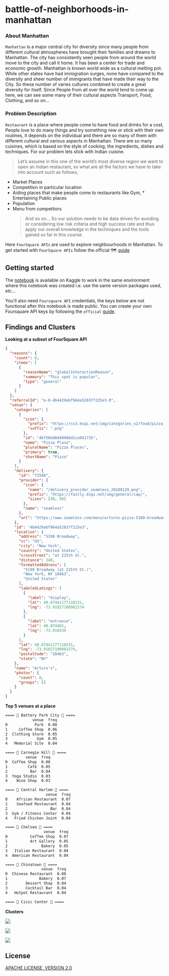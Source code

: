 # battle-of-neighborhoods-in-manhattan

### About Manhattan

`Manhattan` is a major central city for diversity since many people from different cultural atmospheres have brought their families and dreams to Manhattan. The city has consistently seen people from around the world move to the city and call it home. It has been a center for trade and economic growth. Manhattan is known world wide as a cultural melting pot. While other states have had immigration surges, none have compared to the diversity and sheer number of immigrants that have made their way to the City. So these number of varies cultures combined to create a great diversity for itself. Since People from all over the world tend to come up here, we can see some many of their cultural aspects Transport, Food, Clothing, and so on…

### Problem Description

`Restaurant` is a place where people come to have food and drinks for a cost, People love to do many things and try something new or stick with their own routines, it depends on the individual and there are so many of them with different cultural and various aspects in Manhattan. There are so many cuisines, which is based on the style of cooking, the ingredients, dishes and techniques. For our problem lets stick with Indian cuisine.

> Let’s assume in this one of the world’s most diverse region we want to open an Indian restaurant, so what are all the factors we have to take into account such as follows,

- Market Places
- Competition in particular location
- Aiding places that make people come to restaurants like Gym, \* Entertaining Public places
- Population
- Menu from competitors
  > And so on… So our solution needs to be data driven for avoiding or considering low risk criteria and high success rate and thus apply our overall knowledge in the techniques and the tools gained so far in this course.

Here `FourSquare APIs` are used to explore neighbourhoods in Manhattan. To get started with `FourSquare APIs` follow the official 🗺 [guide](https://developer.foursquare.com/docs/places-api/getting-started/)

## Getting started

The [notebook](https://www.kaggle.com/akashsdas/battle-of-neighbourhood-in-manhattan) is available on Kaggle to work in the same environment where this notebook was created i.e. use the same version packages used, etc...

You'll also need `Foursquare API` credentials, the keys below are not functional after this notebook is made public. You can create your own Foursquare API keys by following the `official` [guide](https://developer.foursquare.com/docs/places-api/getting-started/).

## Findings and Clusters

**Looking at a subset of FourSquare API**

```json
{
  "reasons": {
    "count": 0,
    "items": [
      {
        "reasonName": "globalInteractionReason",
        "summary": "This spot is popular",
        "type": "general"
      }
    ]
  },
  "referralId": "e-0-4b4429abf964a52037f225e3-0",
  "venue": {
    "categories": [
      {
        "icon": {
          "prefix": "https://ss3.4sqi.net/img/categories_v2/food/pizza_",
          "suffix": ".png"
        },
        "id": "4bf58dd8d48988d1ca941735",
        "name": "Pizza Place",
        "pluralName": "Pizza Places",
        "primary": true,
        "shortName": "Pizza"
      }
    ],
    "delivery": {
      "id": "72548",
      "provider": {
        "icon": {
          "name": "/delivery_provider_seamless_20180129.png",
          "prefix": "https://fastly.4sqi.net/img/general/cap/",
          "sizes": [40, 50]
        },
        "name": "seamless"
      },
      "url": "https://www.seamless.com/menu/arturos-pizza-5189-broadway-ave-new-york/72548?affiliate=1131&utm_source=foursquare-affiliate-network&utm_medium=affiliate&utm_campaign=1131&utm_content=72548"
    },
    "id": "4b4429abf964a52037f225e3",
    "location": {
      "address": "5198 Broadway",
      "cc": "US",
      "city": "New York",
      "country": "United States",
      "crossStreet": "at 225th St.",
      "distance": 240,
      "formattedAddress": [
        "5198 Broadway (at 225th St.)",
        "New York, NY 10463",
        "United States"
      ],
      "labeledLatLngs": [
        {
          "label": "display",
          "lat": 40.87441177110231,
          "lng": -73.91027100981574
        },
        {
          "label": "entrance",
          "lat": 40.874401,
          "lng": -73.910339
        }
      ],
      "lat": 40.87441177110231,
      "lng": -73.91027100981574,
      "postalCode": "10463",
      "state": "NY"
    },
    "name": "Arturo's",
    "photos": {
      "count": 0,
      "groups": []
    }
  }
}
```

**Top 5 venues at a place**

```bash
==== 🚨 Battery Park City 🚨 ====
            venue  freq
0            Park  0.08
1     Coffee Shop  0.06
2  Clothing Store  0.05
3             Gym  0.05
4   Memorial Site  0.04

==== 🚨 Carnegie Hill 🚨 ====
         venue  freq
0  Coffee Shop  0.08
1         Café  0.05
2          Bar  0.04
3  Yoga Studio  0.03
4    Wine Shop  0.03

==== 🚨 Central Harlem 🚨 ====
                  venue  freq
0    African Restaurant  0.07
1    Seafood Restaurant  0.04
2                   Bar  0.04
3  Gym / Fitness Center  0.04
4   Fried Chicken Joint  0.04

==== 🚨 Chelsea 🚨 ====
                 venue  freq
0          Coffee Shop  0.07
1          Art Gallery  0.05
2               Bakery  0.05
3   Italian Restaurant  0.04
4  American Restaurant  0.04

==== 🚨 Chinatown 🚨 ====
                venue  freq
0  Chinese Restaurant  0.08
1              Bakery  0.07
2        Dessert Shop  0.04
3        Cocktail Bar  0.04
4   Hotpot Restaurant  0.04

==== 🚨 Civic Center 🚨 ====
```

**Clusters**

![](./docs/imgs/map1.png)

![](./docs/imgs/map2.png)

![](./docs/imgs/map3.png)

## License

[APACHE LICENSE, VERSION 2.0](./LICENSE)
